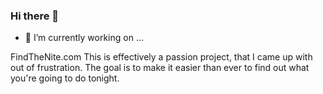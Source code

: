 ### Hi there 👋

- 🔭 I’m currently working on ...

FindTheNite.com 
This is effectively a passion project, that I came up with out of frustration. The goal is to make it easier than ever to find out what you're going to do tonight.

<!--
**juniusdev/juniusdev** is a ✨ _special_ ✨ repository because its `README.md` (this file) appears on your GitHub profile.

Here are some ideas to get you started:

- 🔭 I’m currently working on ...
- 🌱 I’m currently learning ...
- 👯 I’m looking to collaborate on ...
- 🤔 I’m looking for help with ...
- 💬 Ask me about ...
- 📫 How to reach me: ...
- 😄 Pronouns: ...
- ⚡ Fun fact: ...
-->
